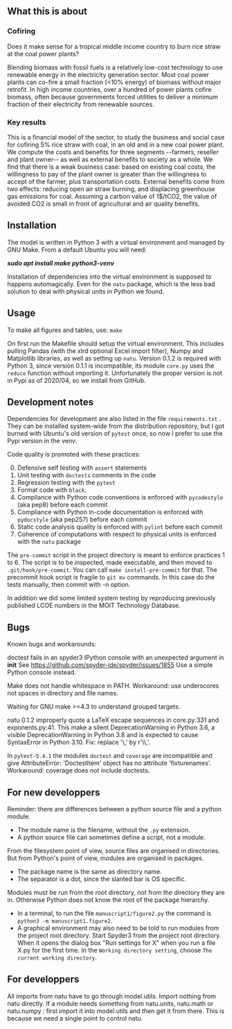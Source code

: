 ## What this is about

### Cofiring
Does it make sense for a tropical middle income country to burn rice straw at the coal power plants?

Blending biomass with fossil fuels is a relatively low-cost technology to use renewable energy in the electricity generation sector. Most coal power plants can co-fire a small fraction (<10% energy) of biomass without major retrofit. In high income countries, over a hundred of power plants cofire biomass, often because governments forced utilities to deliver a minimum fraction of their electricity from renewable sources. 

### Key results

This is a financial model of the sector, to study the business and social case for cofiring 5% rice straw with coal, in an old and in a new coal power plant. We compute the costs and benefits for three segments --farmers, reseller and plant owner-- as well as external benefits to society as a whole. We find that there is a weak business case: based on existing coal costs, the willingness to pay of the plant owner is greater than the willingness to accept of the farmer, plus transportation costs. External benefits come from two effects: reducing open air straw burning, and displacing greenhouse gas emissions for coal. Assuming a carbon value of 1$/tCO2, the value of avoided CO2 is small in front of agricultural and air quality benefits.


## Installation

The model is written in  Python 3 with a virtual environment and managed by GNU Make. From a default Ubuntu you will need:

***sudo apt install make python3-venv***

Installation of dependencies into the virtual environment is supposed to happens automagically. Even for the `natu` package, which is the less bad solution to deal with physical units in Python we found.

## Usage

To make all figures and tables, use:
```make```

On first run the Makefile should setup the virtual environment. This includes pulling Pandas (with the xlrd optional Excel import filter), Numpy and Matplotlib libraries, as well as setting up `natu`.  Version 0.1.2 is required with Python 3, since version 0.1.1 is incompatible, its module `core.py` uses the `reduce` function without importing it. Unfortunately the proper version is not in Pypi as of 2020/04, so we install from GitHub.

## Development notes

Dependencies for development are also listed in the file `requirements.txt` . They can be installed system-wide from the distribution repository, but I got burned with Ubuntu's old version of  `pytest` once, so now I prefer to use the Pypi version in the venv.

Code quality is promoted with these practices:

0. Defensive self testing with  `assert`  statements
1. Unit testing with  `doctests`  comments in the code
2. Regression testing with the  `pytest`
3. Format code with `black`.
4. Compliance with Python code conventions is enforced with  `pycodestyle`  (aka pep8) before each commit
5. Compliance with Python in-code documentation is enforced with  `pydocstyle` (aka pep257) before each commit
6. Static code analysis quality is enforced with  `pylint`  before each commit
7. Coherence of computations with respect to physical units is enforced with the  `natu`  package

The `pre-commit` script in the project directory is meant to enforce practices 1 to 6. The script is to be inspected, made executable, and then moved to `.git/hook/pre-commit`. You can call `make install-pre-commit` for that. The precommit hook script is fragile to `git mv` commands. In this case do the tests manually, then commit with -n option.

In addition we did some limited system testing by reproducing previously published LCOE numbers in the MOIT Technology Database.

## Bugs
Known bugs and workarounds:

doctest fails in an spyder3 IPython console with an unexpected argument in __init__
See https://github.com/spyder-ide/spyder/issues/1855
Use a simple Python console instead.

Make does not handle whitespace in PATH. Workaround: use underscores not spaces in directory and file names.

Waiting for GNU make >=4.3 to understand grouped targets.

natu 0.1.2 improperly quote a LaTeX escape sequences in core.py:331 and exponents.py:41. This make a silent DeprecationWarning in Python 3.6, a visible DeprecationWarning in Python 3.8 and is expected to cause SyntaxError in Python 3.10. Fix: replace '\\,' by r'\\\\,'.

In `pytest-5.4.1` the modules `doctest` and `coverage` are incompatible and give AttributeError: 'DoctestItem' object has no attribute 'fixturenames'. Workaround: coverage does not include doctests.


## For new developpers

Reminder: there are differences between a python source file and a python module.

+ The module name is the filename, without the `.py` extension.
+ A python source file can sometimes define a script, not a module.

From the filesystem point of view, source files are organised in directories. But from Python's point of view, modules are organised in packages.

+ The package name is the same as directory name.
+ The separator is a dot, since the slanted bar is OS specific.

Modules must be run from the root directory, not from the directory they are in. Otherwise Python does not know the root of the package hierarchy.

+ In a terminal, to run the file `manuscript1/figure2.py` the command is `python3 -m manuscript1.figure2`. 
+ A graphical environment may also need to be told to run modules from the project root directory. Start Spyder3 from the project root directory. When it opens the dialog box "Run settings for X" when you run a file X.py for the first time. In the `Working directory setting`, choose `The current working directory`. 

## For developpers

All imports from natu have to go through model.utils. Import nothing from natu directly.
If a module needs something from natu.units, natu.math or natu.numpy : first import it into model.utils and then get it from there.
This is because we need a single point to control natu.
